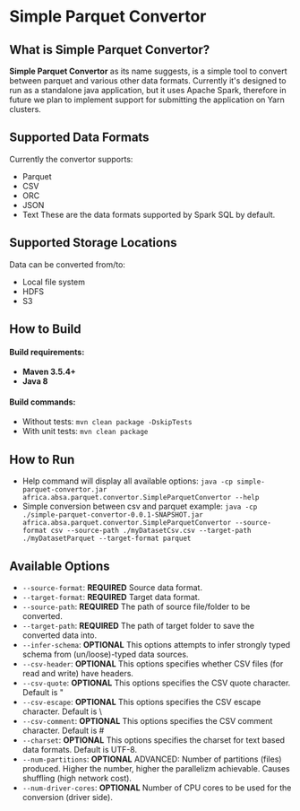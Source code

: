 # Simple Parquet Convertor

## What is Simple Parquet Convertor?
**Simple Parquet Convertor** as its name suggests, is a simple tool to convert between parquet and various other data formats.
Currently it's designed to run as a standalone java application, but it uses Apache Spark, therefore in future we plan to implement support for submitting the application on Yarn clusters.

## Supported Data Formats
Currently the convertor supports:
- Parquet
- CSV
- ORC
- JSON
- Text
These are the data formats supported by Spark SQL by default.

## Supported Storage Locations
Data can be converted from/to:
- Local file system
- HDFS
- S3

## How to Build
#### Build requirements:
 - **Maven 3.5.4+**
 - **Java 8**

#### Build commands:
- Without tests:  `mvn clean package -DskipTests `
- With unit tests:  `mvn clean package`

## How to Run
- Help command will display all available options: `java -cp simple-parquet-convertor.jar africa.absa.parquet.convertor.SimpleParquetConvertor --help`
- Simple conversion between csv and parquet example: `java -cp ./simple-parquet-convertor-0.0.1-SNAPSHOT.jar africa.absa.parquet.convertor.SimpleParquetConvertor --source-format csv --source-path ./myDatasetCsv.csv --target-path ./myDatasetParquet --target-format parquet`

## Available Options
- `--source-format`: **REQUIRED** Source data format. 
- `--target-format`: **REQUIRED** Target data format.
- `--source-path`: **REQUIRED** The path of source file/folder to be converted.
- `--target-path`: **REQUIRED** The path of target folder to save the converted data into.
- `--infer-schema`: **OPTIONAL** This options attempts to infer strongly typed schema from (un/loose)-typed data sources.
- `--csv-header`: **OPTIONAL** This options specifies whether CSV files (for read and write) have headers.
- `--csv-quote`: **OPTIONAL** This options specifies the CSV quote character. Default is "
- `--csv-escape`: **OPTIONAL** This options specifies the CSV escape character. Default is \
- `--csv-comment`: **OPTIONAL** This options specifies the CSV comment character. Default is #
- `--charset`: **OPTIONAL** This options specifies the charset for text based data formats. Default is UTF-8.
- `--num-partitions`: **OPTIONAL** ADVANCED: Number of partitions (files) produced. Higher the number, higher the parallelizm achievable. Causes shuffling (high network cost).
- `--num-driver-cores`: **OPTIONAL** Number of CPU cores to be used for the conversion (driver side).
